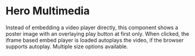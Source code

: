 # Hero Multimedia

Instead of embedding a video player directly, this component shows a poster image with an overlaying play button at first only. When clicked, the iframe based embed player is loaded autoplays the video, if the browser supports autoplay. Multiple size options available.

